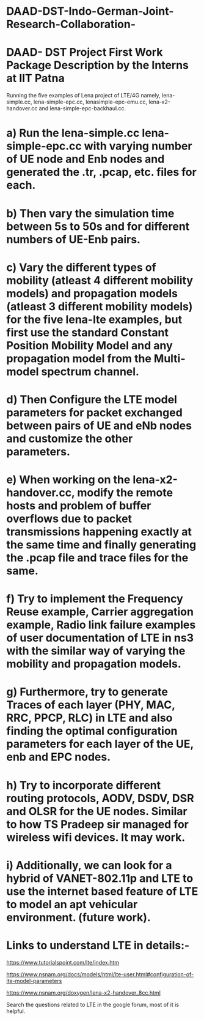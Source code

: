 # DAAD-DST-Indo-German-Joint-Research-Collaboration-

# DAAD- DST Project First Work Package Description by the Interns at IIT Patna 
 
Running the five examples of Lena project of LTE/4G namely, lena-simple.cc, lena-simple-epc.cc, lenasimple-epc-emu.cc, lena-x2-handover.cc and lena-simple-epc-backhaul.cc. 
 
# a) Run the lena-simple.cc lena-simple-epc.cc with varying number of UE node and Enb nodes and generated the .tr, .pcap, etc. files for each.  

# b) Then vary the simulation time between 5s to 50s and for different numbers of UE-Enb pairs. 

# c) Vary the different types of mobility (atleast 4 different mobility models) and propagation models (atleast 3 different mobility models) for the five lena-lte examples, but first use the standard Constant Position Mobility Model and any propagation model from the Multi-model spectrum channel. 

# d) Then Configure the LTE model parameters for packet exchanged between pairs of UE and eNb nodes and customize the other parameters. 

# e) When working on the lena-x2-handover.cc, modify the remote hosts and problem of buffer overflows due to packet transmissions happening exactly at the same time and finally generating the  .pcap file and trace files for the same. 

# f) Try to implement the Frequency Reuse example, Carrier aggregation example, Radio link failure examples of user documentation of LTE in ns3 with the similar way of varying the mobility and propagation models. 

# g) Furthermore, try to generate Traces of each layer (PHY, MAC, RRC, PPCP, RLC) in LTE and also finding the optimal configuration parameters for each layer of the UE, enb and EPC nodes. 

# h) Try to incorporate different routing protocols, AODV, DSDV, DSR and OLSR for the UE nodes. Similar to how TS Pradeep sir managed for wireless wifi devices. It may work. 

# i) Additionally, we can look for a hybrid of VANET-802.11p and LTE to use the internet based feature of LTE to model an apt vehicular environment. (future work). 

# Links to understand LTE in details:-

https://www.tutorialspoint.com/lte/index.htm 

https://www.nsnam.org/docs/models/html/lte-user.html#configuration-of-lte-model-parameters 

https://www.nsnam.org/doxygen/lena-x2-handover_8cc.html 
 
Search the questions related to LTE in the google forum, most of it is helpful. 
